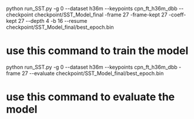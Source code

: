 python run_SST.py -g 0 --dataset h36m --keypoints cpn_ft_h36m_dbb --checkpoint checkpoint/SST_Model_final -frame 27 -frame-kept 27 -coeff-kept 27 --depth 4 -b 16 --resume checkpoint/SST_Model_final/best_epoch.bin 
  # use this command to train the model 



python run_SST.py -g 0 --dataset h36m --keypoints cpn_ft_h36m_dbb -frame 27 --evaluate checkpoint/SST_Model_final/best_epoch.bin
# use this command to evaluate the model
 




